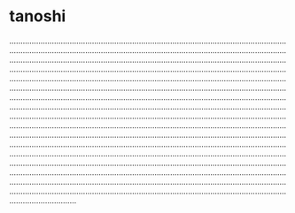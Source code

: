 # tanoshi
..........................................................................................................................................................................................................................................................................................................................................................................................................................................................................................................................................................................................................................................................................................................................................................................................................................................................................................................................................................................................................................................................................................................................................................................................................................................................................................................................................................................................................................................................................................................................................................................................................................................................................................................................................................................................................................................................................................................................................................................................................................................................................................................................................................................................................................